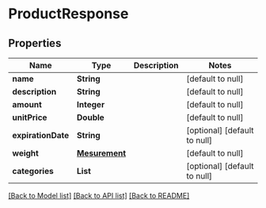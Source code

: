 # ProductResponse
## Properties

| Name | Type | Description | Notes |
|------------ | ------------- | ------------- | -------------|
| **name** | **String** |  | [default to null] |
| **description** | **String** |  | [default to null] |
| **amount** | **Integer** |  | [default to null] |
| **unitPrice** | **Double** |  | [default to null] |
| **expirationDate** | **String** |  | [optional] [default to null] |
| **weight** | [**Mesurement**](Mesurement.md) |  | [default to null] |
| **categories** | **List** |  | [optional] [default to null] |

[[Back to Model list]](../README.md#documentation-for-models) [[Back to API list]](../README.md#documentation-for-api-endpoints) [[Back to README]](../README.md)

